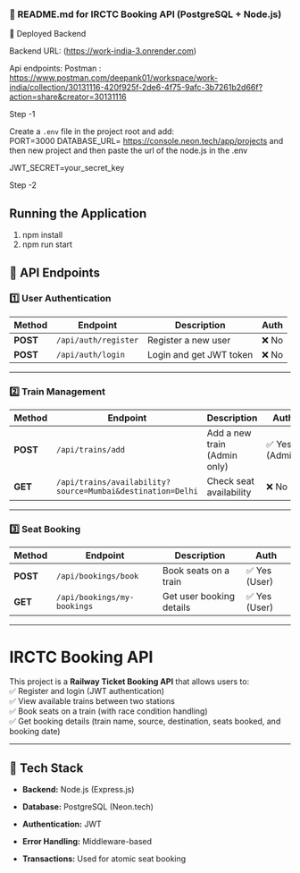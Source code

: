 ### **🚀 README.md for IRCTC Booking API (PostgreSQL + Node.js)**  
📌 Deployed Backend

Backend URL: (https://work-india-3.onrender.com) 

Api endpoints:  Postman :  https://www.postman.com/deepank01/workspace/work-india/collection/30131116-420f925f-2de6-4f75-9afc-3b7261b2d66f?action=share&creator=30131116



<!-- Steps to run at local host  -->
Step -1 
 <!-- Setup Environment Variables -->
Create a `.env` file in the project root and add:  
PORT=3000
DATABASE_URL= https://console.neon.tech/app/projects and then new project and then paste the url of the node.js in the .env

JWT_SECRET=your_secret_key

<!--  for the test purpose use 

DATABASE_URL='postgresql://neondb_owner:npg_dtziMcv3n1EX@ep-dark-thunder-a85zkts6-pooler.eastus2.azure.neon.tech/neondb?sslmode=require'
PORT=3000
JWT_SECRET=Deepank
 -->


Step -2 
## **Running the Application**  
  1) npm install
  2) npm run start


<!-- Api Endpoints  refer to the postman document  -->
<!--  for Reference : 

Postman - https://www.postman.com/deepank01/workspace/work-india/collection/30131116-420f925f-2de6-4f75-9afc-3b7261b2d66f?action=share&creator=30131116 -->

## **🔑 API Endpoints**  

### **1️⃣ User Authentication**
| Method | Endpoint | Description | Auth |
|--------|----------|------------|------|
| **POST** | `/api/auth/register` | Register a new user | ❌ No |
| **POST** | `/api/auth/login` | Login and get JWT token | ❌ No |

---

### **2️⃣ Train Management**
| Method | Endpoint | Description | Auth |
|--------|----------|------------|------|
| **POST** | `/api/trains/add` | Add a new train (Admin only) | ✅ Yes (Admin) |
| **GET** | `/api/trains/availability?source=Mumbai&destination=Delhi` | Check seat availability | ❌ No |

---

### **3️⃣ Seat Booking**
| Method | Endpoint | Description | Auth |
|--------|----------|------------|------|
| **POST** | `/api/bookings/book` | Book seats on a train | ✅ Yes (User) |
| **GET** | `/api/bookings/my-bookings` | Get user booking details | ✅ Yes (User) |


<!-- Information  -->
---
# **IRCTC Booking API**  
This project is a **Railway Ticket Booking API** that allows users to:  
✅ Register and login (JWT authentication)  
✅ View available trains between two stations  
✅ Book seats on a train (with race condition handling)  
✅ Get booking details (train name, source, destination, seats booked, and booking date)  

---

## **📌 Tech Stack**  
- **Backend:** Node.js (Express.js)  
- **Database:** PostgreSQL (Neon.tech)  

- **Authentication:** JWT  
- **Error Handling:** Middleware-based  
- **Transactions:** Used for atomic seat booking  




